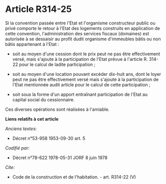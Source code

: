 # Article R314-25

Si la convention passée entre l'Etat et l'organisme constructeur public ou privé comporte le retour à l'Etat des logements
construits en application de cette convention, l'administration des services fiscaux (domaines) est autorisée à se dessaisir
au profit dudit organisme d'immeubles bâtis ou non bâtis appartenant à l'Etat :

- soit au moyen d'une cession dont le prix peut ne pas être effectivement versé, mais s'ajoute à la participation de l'Etat
prévue à l'article R. 314-22 pour le calcul de ladite participation ;

- soit au moyen d'une location pouvant excéder dix-huit ans, dont le loyer peut ne pas être effectivement versé mais s'ajoute
à la participation de l'Etat mentionnée audit article pour le calcul de cette participation ;

- soit sous la forme d'un apport entraînant participation de l'Etat au capital social du cessionnaire.

Ces diverses opérations sont réalisées à l'amiable.

**Liens relatifs à cet article**

_Anciens textes_:

  - Décret n°53-958 1953-09-30 art. 5

_Codifié par_:

  - Décret n°78-622 1978-05-31 JORF 8 juin 1978

_Cite_:

  - Code de la construction et de l'habitation. - art. R314-22 (V)
